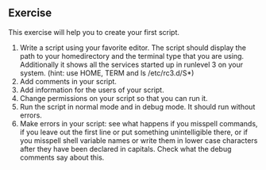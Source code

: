 ## Exercise


This exercise will help you to create your first script.
1. Write a script using your favorite editor. The script should display the path to your homedirectory and
   the terminal type that you are using. Additionally it shows all the services started up in runlevel 3 on
   your system. (hint: use HOME, TERM and ls /etc/rc3.d/S*)
2. Add comments in your script.
3. Add information for the users of your script.
4. Change permissions on your script so that you can run it.
5. Run the script in normal mode and in debug mode. It should run without errors.
6. Make errors in your script: see what happens if you misspell commands, if you leave out the first line
   or put something unintelligible there, or if you misspell shell variable names or write them in lower
   case characters after they have been declared in capitals. Check what the debug comments say about
   this.

